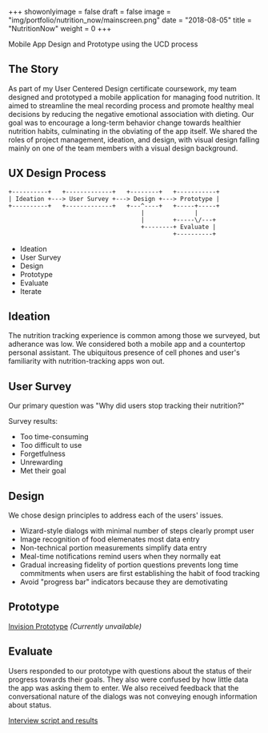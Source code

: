 +++
showonlyimage = false
draft = false
image = "img/portfolio/nutrition_now/mainscreen.png"
date = "2018-08-05"
title = "NutritionNow"
weight = 0
+++

Mobile App Design and Prototype using the UCD process

<!--more-->

## The Story

As part of my User Centered Design certificate coursework, my team designed and prototyped a mobile application for managing food nutrition. It aimed to streamline the meal recording process and promote healthy meal decisions by reducing the negative emotional association with dieting. Our goal was to encourage a long-term behavior change towards healthier nutrition habits, culminating in the obviating of the app itself. We shared the roles of project management, ideation, and design, with visual design falling mainly on one of the team members with a visual design background.

## UX Design Process

```
+----------+   +-------------+   +--------+   +-----------+
| Ideation +---> User Survey +---> Design +---> Prototype |
+----------+   +-------------+   +---^----+   +-----+-----+
                                     |              |
                                     |        +-----\/---+
                                     +--------+ Evaluate |
                                              +----------+

```
- Ideation
- User Survey
- Design
- Prototype
- Evaluate
- Iterate

## Ideation

The nutrition tracking experience is common among those we surveyed, but adherance was low. We considered both a mobile app and a countertop personal assistant. The ubiquitous presence of cell phones and user's familiarity with nutrition-tracking apps won out.

<!--
P3 - Ideation & Sketching.pdf
-->

## User Survey
Our primary question was "Why did users stop tracking their nutrition?"

Survey results:

- Too time-consuming
- Too difficult to use
- Forgetfulness
- Unrewarding
- Met their goal

## Design
We chose design principles to address each of the users' issues.

- Wizard-style dialogs with minimal number of steps clearly prompt user
- Image recognition of food elemenates most data entry
- Non-technical portion measurements simplify data entry
- Meal-time notifications remind users when they normally eat
- Gradual increasing fidelity of portion questions prevents long time commitments when users are first establishing the habit of food tracking
- Avoid "progress bar" indicators because they are demotivating

## Prototype

[Invision Prototype](https://invis.io/C3EMVM72N) _(Currently unvailable)_

## Evaluate

Users responded to our prototype with questions about the status of their progress towards their goals. They also were confused by how little data the app was asking them to enter. We also received feedback that the conversational nature of the dialogs was not conveying enough information about status.

[Interview script and results](/img/portfolio/nutrition_now/Prototype_and_Evaluation.pdf)

<!-- ## Iteration
Did we even iterate this?

## Challenge in Design
- explain the core challenge(s)
- _1-2 sentences and screenshots if helpful_

## Re-evaluation of Design Decisions
- show iteration and process

## Development Adjustment
- who I worked with
- what happened
- _1-2 sentences, bullet points_

## Launch / Results
- what happened, what was the outcome?
- what were the "wins"
- _1-2 sentences, a few bullet points_

## Artifacts
- online demo if available
- comprehensive screenshots if demo not availble
- [Design Specification](/img/portfolio/nutrition_now/design_specifications.pdf)
- scans of sketches
- copy of survey
- GIF of prototype -->

<!-- ## Reflection / Retrospective

As my first formal experience with the UCD process, 

- what went well
- what didn't work
- what I'd change next time
- what I enjoyed
- future actions: tie to business goals if possible -->
